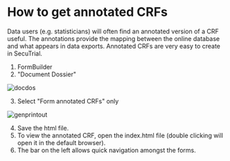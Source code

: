 # How to get annotated CRFs

Data users (e.g. statisticians) will often find an annotated version of a CRF useful. The annotations provide the mapping between the online database and what appears in data exports. Annotated CRFs are very easy to create in SecuTrial.

1. FormBuilder
2. "Document Dossier"

![docdos](https://github.com/SwissClinicalTrialOrganisation/DM_secuTrial_recipes/blob/master/annotated_crfs/fig/docdos0.png "docdos")

3. Select "Form annotated CRFs" only

![genprintout](https://github.com/SwissClinicalTrialOrganisation/DM_secuTrial_recipes/blob/master/annotated_crfs/fig/docdos.png "genprintout")

4. Save the html file.
5. To view the annotated CRF, open the index.html file (double clicking will open it in the default browser).
6. The bar on the left allows quick navigation amongst the forms.


